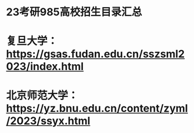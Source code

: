 # 23考研985高校招生目录汇总  
# 复旦大学：https://gsas.fudan.edu.cn/sszsml2023/index.html  
# 北京师范大学：https://yz.bnu.edu.cn/content/zyml/2023/ssyx.html  

